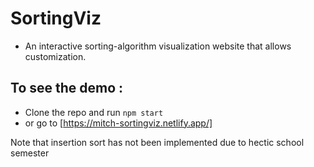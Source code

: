 # SortingViz

- An interactive sorting-algorithm visualization website that allows customization.

## To see the demo :
- Clone the repo and run ```npm start```
- or go to [https://mitch-sortingviz.netlify.app/]

Note that insertion sort has not been implemented due to hectic school semester
